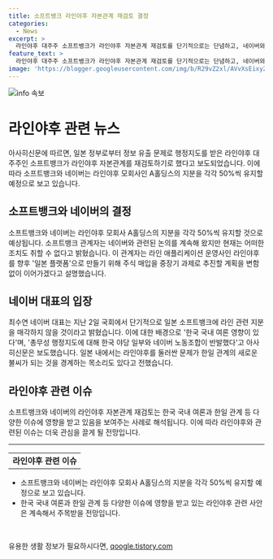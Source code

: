 ```yaml
---
title: 소프트뱅크 라인야후 자본관계 재검토 결정
categories:
  - News
excerpt: >
  라인야후 대주주 소프트뱅크가 라인야후 자본관계 재검토를 단기적으로는 단념하고, 네이버와 소프트뱅크가 A홀딩스 지분을 각각 50%씩 유지할 것으로 보입니다. 소프트뱅크는 네이버와 관련 논의를 지속하고 있지만 지금은 움직일 수 없다고 전했습니다. 또한, 라인 애플리케이션 운영사인 라인야후를 일본 플랫폼으로 만들기 위해 주식 매입을 중장기 과제로 추진할 계획이며, 이에 대한 한국 국내 여론 영향이 있으며, 한일 관계의 새로운 불씨가 우려된다고 아사히신문이 전했습니다.
feature_text: >
  라인야후 대주주 소프트뱅크가 라인야후 자본관계 재검토를 단기적으로는 단념하고, 네이버와 소프트뱅크가 A홀딩스 지분을 각각 50%씩 유지할 것으로 보입니다. 소프트뱅크는 네이버와 관련 논의를 지속하고 있지만 지금은 움직일 수 없다고 전했습니다. 또한, 라인 애플리케이션 운영사인 라인야후를 일본 플랫폼으로 만들기 위해 주식 매입을 중장기 과제로 추진할 계획이며, 이에 대한 한국 국내 여론 영향이 있으며, 한일 관계의 새로운 불씨가 우려된다고 아사히신문이 전했습니다.
image: 'https://blogger.googleusercontent.com/img/b/R29vZ2xl/AVvXsEixyZcFfHzMRdzZMjFBmAUKJYCLCGyLL1o632UiGVXcaFdKo_bkvkuCioo0uUKlGfBVcT3P84aROyZIXSBEx3Aw5nCQ3pTgDom1WDC4m8eifvWiAmWEEVb4x6G_l8C0QH225ldMjyaFvpxGEBGNO37VmDTDMHGhJPq73UglMfDca1-0aw/s1600/blogspot.png'
---
```


<p><img src="https://blogger.googleusercontent.com/img/b/R29vZ2xl/AVvXsEixyZcFfHzMRdzZMjFBmAUKJYCLCGyLL1o632UiGVXcaFdKo_bkvkuCioo0uUKlGfBVcT3P84aROyZIXSBEx3Aw5nCQ3pTgDom1WDC4m8eifvWiAmWEEVb4x6G_l8C0QH225ldMjyaFvpxGEBGNO37VmDTDMHGhJPq73UglMfDca1-0aw/s1600/blogspot.png" alt="info 속보" /></p>

<h1>라인야후 관련 뉴스</h1>

<p data-ke-size="size16">아사히신문에 따르면, 일본 정부로부터 정보 유출 문제로 행정지도를 받은 라인야후 대주주인 소프트뱅크가 라인야후 자본관계를 재검토하기로 했다고 보도되었습니다. 이에 따라 소프트뱅크와 네이버는 라인야후 모회사인 A홀딩스의 지분을 각각 50%씩 유지할 예정으로 보고 있습니다.</p>

<h2 data-ke-size="size26">소프트뱅크와 네이버의 결정</h2>

<p data-ke-size="size16">소프트뱅크와 네이버는 라인야후 모회사 A홀딩스의 지분을 각각 50%씩 유지할 것으로 예상됩니다. 소프트뱅크 관계자는 네이버와 관련된 논의를 계속해 왔지만 현재는 어떠한 조치도 취할 수 없다고 밝혔습니다. 이 관계자는 라인 애플리케이션 운영사인 라인야후를 향후 '일본 플랫폼'으로 만들기 위해 주식 매입을 중장기 과제로 추진할 계획을 변함없이 이어가겠다고 설명했습니다.</p>

<h2 data-ke-size="size26">네이버 대표의 입장</h2>

<p data-ke-size="size16">최수연 네이버 대표는 지난 2일 국회에서 단기적으로 일본 소프트뱅크에 라인 관련 지분을 매각하지 않을 것이라고 밝혔습니다. 이에 대한 배경으로 '한국 국내 여론 영향이 있다'며, '총무성 행정지도에 대해 한국 야당 일부와 네이버 노동조합이 반발했다'고 아사히신문은 보도했습니다. 일본 내에서는 라인야후를 둘러싼 문제가 한일 관계의 새로운 불씨가 되는 것을 경계하는 목소리도 있다고 전했습니다.</p>

<h2 data-ke-size="size26">라인야후 관련 이슈</h2>

<p data-ke-size="size16">소프트뱅크와 네이버의 라인야후 자본관계 재검토는 한국 국내 여론과 한일 관계 등 다양한 이슈에 영향을 받고 있음을 보여주는 사례로 해석됩니다. 이에 따라 라인야후와 관련된 이슈는 더욱 관심을 끌게 될 전망입니다.</p>

<hr>

<table>
    <tr>
        <td style="text-align: center; height: 17px;"><b>라인야후 관련 이슈</b></td>
    </tr>
</table>

<ul>
    <li>소프트뱅크와 네이버는 라인야후 모회사 A홀딩스의 지분을 각각 50%씩 유지할 예정으로 보고 있습니다.</li>
    <li>한국 국내 여론과 한일 관계 등 다양한 이슈에 영향을 받고 있는 라인야후 관련 사안은 계속해서 주목받을 전망입니다.</li>
</ul>

<p data-ke-size="size16">&nbsp;</p>
유용한 생활 정보가 필요하시다면, <a href="https://qoogle.tistory.com" rel="dofollow">qoogle.tistory.com</a>


